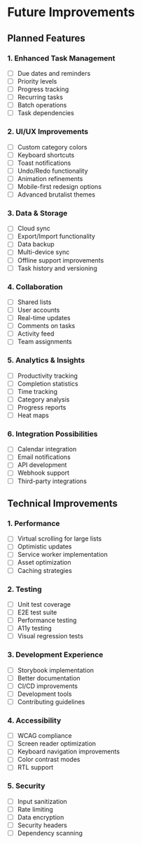 # Future Improvements

## Planned Features

### 1. Enhanced Task Management
- [ ] Due dates and reminders
- [ ] Priority levels
- [ ] Progress tracking
- [ ] Recurring tasks
- [ ] Batch operations
- [ ] Task dependencies

### 2. UI/UX Improvements
- [ ] Custom category colors
- [ ] Keyboard shortcuts
- [ ] Toast notifications
- [ ] Undo/Redo functionality
- [ ] Animation refinements
- [ ] Mobile-first redesign options
- [ ] Advanced brutalist themes

### 3. Data & Storage
- [ ] Cloud sync
- [ ] Export/Import functionality
- [ ] Data backup
- [ ] Multi-device sync
- [ ] Offline support improvements
- [ ] Task history and versioning

### 4. Collaboration
- [ ] Shared lists
- [ ] User accounts
- [ ] Real-time updates
- [ ] Comments on tasks
- [ ] Activity feed
- [ ] Team assignments

### 5. Analytics & Insights
- [ ] Productivity tracking
- [ ] Completion statistics
- [ ] Time tracking
- [ ] Category analysis
- [ ] Progress reports
- [ ] Heat maps

### 6. Integration Possibilities
- [ ] Calendar integration
- [ ] Email notifications
- [ ] API development
- [ ] Webhook support
- [ ] Third-party integrations

## Technical Improvements

### 1. Performance
- [ ] Virtual scrolling for large lists
- [ ] Optimistic updates
- [ ] Service worker implementation
- [ ] Asset optimization
- [ ] Caching strategies

### 2. Testing
- [ ] Unit test coverage
- [ ] E2E test suite
- [ ] Performance testing
- [ ] A11y testing
- [ ] Visual regression tests

### 3. Development Experience
- [ ] Storybook implementation
- [ ] Better documentation
- [ ] CI/CD improvements
- [ ] Development tools
- [ ] Contributing guidelines

### 4. Accessibility
- [ ] WCAG compliance
- [ ] Screen reader optimization
- [ ] Keyboard navigation improvements
- [ ] Color contrast modes
- [ ] RTL support

### 5. Security
- [ ] Input sanitization
- [ ] Rate limiting
- [ ] Data encryption
- [ ] Security headers
- [ ] Dependency scanning